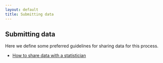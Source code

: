 ```yaml
---
layout: default
title: Submitting data
---
```


## Submitting data

Here we define some preferred guidelines for sharing data for this process.

- [How to share data with a statistician](https://github.com/jtleek/datasharing)

